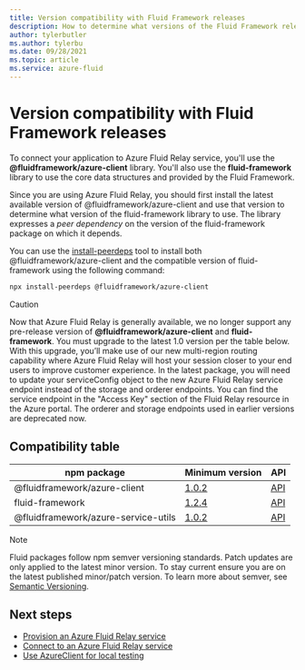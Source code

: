 ```yaml
---
title: Version compatibility with Fluid Framework releases
description: How to determine what versions of the Fluid Framework releases are compatible with Azure Fluid Relay
author: tylerbutler
ms.author: tylerbu
ms.date: 09/28/2021
ms.topic: article
ms.service: azure-fluid
---
```


# Version compatibility with Fluid Framework releases

To connect your application to Azure Fluid Relay service,
you'll use the **@fluidframework/azure-client** library. You'll also use the **fluid-framework** library to use the core
data structures and provided by the Fluid Framework.

Since you are using Azure Fluid Relay, you should first install the latest available version of
@fluidframework/azure-client and use that version to determine what version of the fluid-framework library to use. The library expresses a *peer dependency* on the version of the fluid-framework package on
which it depends.

You can use the [install-peerdeps](https://www.npmjs.com/package/install-peerdeps) tool to install both
@fluidframework/azure-client and the compatible version of fluid-framework using the following command:

```bash
npx install-peerdeps @fluidframework/azure-client
```

> [!CAUTION]
> Now that Azure Fluid Relay is generally available, we no longer support any pre-release version of **@fluidframework/azure-client** and **fluid-framework**.
> You must upgrade to the latest 1.0 version per the table below. With this upgrade, you’ll make use of our new multi-region routing capability where
> Azure Fluid Relay will host your session closer to your end users to improve customer experience. In the latest package, you will need to update your
> serviceConfig object to the new Azure Fluid Relay service endpoint instead of the storage and orderer endpoints. You can find the service endpoint in 
> the "Access Key" section of the Fluid Relay resource in the Azure portal. The orderer and storage endpoints used in earlier versions are deprecated now.


## Compatibility table

| npm package                         | Minimum version | API                                                              |
| ----------------------------------  | :-------------- | :--------------------------------------------------------------- |
| @fluidframework/azure-client        | [1.0.2][]      | [API](https://fluidframework.com/docs/apis/azure-client/)        |
| fluid-framework                     | [1.2.4][]      | [API](https://fluidframework.com/docs/apis/fluid-framework/)     |
| @fluidframework/azure-service-utils | [1.0.2][]      | [API](https://fluidframework.com/docs/apis/azure-service-utils/) |

[1.0.2]: https://fluidframework.com/docs/updates/v1.0.0/
[1.2.4]: https://fluidframework.com/docs/updates/v1.0.0/

> [!NOTE]
> Fluid packages follow npm semver versioning standards. Patch updates are only applied to the latest minor version. To stay current ensure you are on
> the latest published minor/patch version. To learn more about semver, see [Semantic Versioning](https://docs.npmjs.com/about-semantic-versioning).


## Next steps

- [Provision an Azure Fluid Relay service](../how-tos/connect-fluid-azure-service.md)
- [Connect to an Azure Fluid Relay service](../how-tos/connect-fluid-azure-service.md)
- [Use AzureClient for local testing](../how-tos/local-mode-with-azure-client.md)
